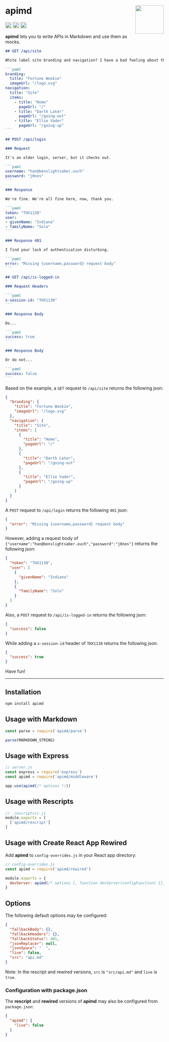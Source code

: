 # apimd [<img src="https://avatars.githubusercontent.com/u/52989093" alt="" width="90" height="90" align="right">][apimd]

[<img alt="npm version" src="https://img.shields.io/npm/v/apimd.svg" height="20">](https://www.npmjs.com/package/apimd)
[<img alt="build status" src="https://img.shields.io/travis/jsxtools/apimd/master.svg" height="20">](https://travis-ci.org/jsxtools/apimd)
[<img alt="issue tracker" src="https://img.shields.io/github/issues/jsxtools/apimd.svg" height="20">](https://github.com/jsxtools/apimd/issues)

**apimd** lets you to write APIs in Markdown and use them as mocks.

`````markdown
## GET /api/site

White label site branding and navigation? I have a bad feeling about this.

```yaml
branding:
  title: "Fortune Wookie"
  imageUrl: "/logo.svg"
navigation:
  title: "Site"
  items:
    - title: "Home"
      pageUrl: "/"
    - title: "Darth Later"
      pageUrl: "/going-out"
    - title: "Ellie Vader"
      pageUrl: "/going-up"
```

## POST /api/login

### Request

It's an older login, server, but it checks out.

```yaml
username: "han@benslightsaber.ouch"
password: "j0nes"
```

### Response

We're fine. We're all fine here, now, thank you.

```yaml
token: "THX1138"
user:
- givenName: "Indiana"
- familyName: "Solo"
```

### Response 401

I find your lack of authentication disturbing.

```yaml
error: "Missing {username,password} request body"
```

## GET /api/is-logged-in

### Request Headers

```yaml
x-session-id: "THX1138"
```

### Response Body

Do...

```yaml
success: true
```

### Response Body

Or do not...

```yaml
success: false
```
`````

Based on the example, a `GET` request to `/api/site` returns the following json:

```json
{
  "branding": {
    "title": "Fortune Wookie",
    "imageUrl": "/logo.svg"
  },
  "navigation": {
    "title": "Site",
    "items": [
      {
        "title": "Home",
        "pageUrl": "/"
      },
      {
        "title": "Darth Later",
        "pageUrl": "/going-out"
      },
      {
        "title": "Ellie Vader",
        "pageUrl": "/going-up"
      }
    ]
  }
}
```

A `POST` request to `/api/login` returns the following `401` json:

```json
{
  "error": "Missing {username,password} request body"
}
```

However, adding a request body of `{"username":"han@benslightsaber.ouch","password":"j0nes"}` returns the following json:

```json
{
  "token": "THX1138",
  "user": [
    {
      "givenName": "Indiana"
    },
    {
      "familyName": "Solo"
    }
  ]
}
```

Also, a `POST` request to `/api/is-logged-in` returns the following json:

```json
{
  "success": false
}
```

While adding a `x-session-id` header of `THX1138` returns the following json:

```json
{
  "success": true
}
```

Have fun!

---

## Installation

```sh
npm install apimd
```

## Usage with Markdown

```js
const parse = require('apimd/parse')

parse(MARKDOWN_STRING)
```

## Usage with Express

```js
// server.js
const express = require('express')
const apimd = require('apimd/middleware')

app.use(apimd(/* options */))
```

## Usage with Rescripts

```js
// .rescriptsrc.js
module.exports = [
  ['apimd/rescript']
]
```

## Usage with Create React App Rewired

Add **apimd** to `config-overrides.js` in your React app directory:

```js
// config-overrides.js
const apimd = require('apimd/rewired')

module.exports = {
  devServer: apimd(/* options [, function devServer(configFunction) {}] */)
}
```

## Options

The following default options may be configured:

```json
{
  "fallbackBody": {},
  "fallbackHeaders": {},
  "fallbackStatus": 401,
  "jsonReplacer": null,
  "jsonSpace": "  ",
  "live": false,
  "src": "api.md"
}
```

Note: In the rescript and rewired versions, `src` is `"src/api.md"` and `live` is `true`.

### Configuration with package.json

The **rescript** and **rewired** versions of **apimd** may also be configured from `package.json`:

```json
{
  "apimd": {
    "live": false
  }
}
```

[apimd]: https://github.com/jsxtools/apimd
